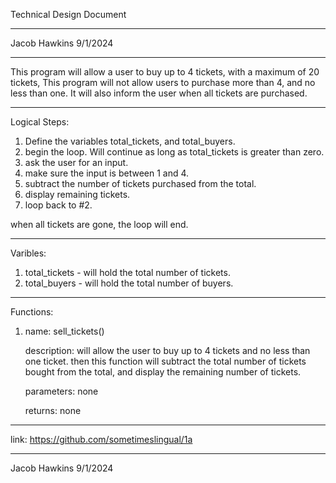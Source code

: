 Technical Design Document

---

Jacob Hawkins
9/1/2024

---

This program will allow a user to buy up to 4 tickets, with a maximum of 20 tickets, This program will not allow users to purchase more than 4, and no less than one. It will also inform the user when all tickets are purchased.

---

Logical Steps:
1. Define the variables total_tickets, and total_buyers.
2. begin the loop. Will continue as long as total_tickets is greater than zero.
3. ask the user for an input.
4. make sure the input is between 1 and 4.
5. subtract the number of tickets purchased from the total.
6. display remaining tickets. 
7. loop back to #2.

when all tickets are gone, the loop will end. 

---
Varibles:
1. total_tickets - will hold the total number of tickets.
2. total_buyers - will hold the total number of buyers.

---
Functions:
1. name: sell_tickets()

   description: will allow the user to buy up to 4 tickets and no less than one ticket. then this function will subtract the total number of tickets bought from the total, and display the remaining number of tickets.

   parameters: none

   returns: none

---
link: https://github.com/sometimeslingual/1a

---
Jacob Hawkins
9/1/2024

